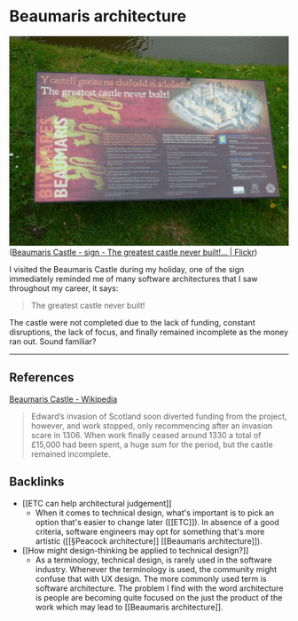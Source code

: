 # Beaumaris architecture
![](BearImages/B485E486-E75B-4776-AA2E-98662FB9B553-57831-0001028028874B2D/41753333144_2b94fbb823_b.jpg)
([Beaumaris Castle - sign - The greatest castle never built!… | Flickr](https://www.flickr.com/photos/ell-r-brown/41753333144))

I visited the Beaumaris Castle during my holiday, one of the sign immediately reminded me of many software architectures that I saw throughout my career, it says:

> The greatest castle never built!

The castle were not completed due to the lack of funding, constant disruptions, the lack of focus, and finally remained incomplete as the money ran out. Sound familiar?

- - -
## References
[Beaumaris Castle - Wikipedia](https://en.wikipedia.org/wiki/Beaumaris_Castle)
> Edward’s invasion of Scotland soon diverted funding from the project, however, and work stopped, only recommencing after an invasion scare in 1306. When work finally ceased around 1330 a total of £15,000 had been spent, a huge sum for the period, but the castle remained incomplete.

## Backlinks
* [[ETC can help architectural judgement]]
	* When it comes to technical design, what's important is to pick an option that's easier to change later ([[ETC]]). In absence of a good criteria, software engineers may opt for something that's more artistic ([[§Peacock architecture]] [[Beaumaris architecture]]).
* [[How might design-thinking be applied to technical design?]]
	* As a terminology, technical design, is rarely used in the software industry. Whenever the terminology is used, the community might confuse that with UX design. The more commonly used term is software architecture. The problem I find with the word architecture is people are becoming quite focused on the just the product of the work which may lead to [[Beaumaris architecture]].

<!-- #evergreen #architecture -->

<!-- {BearID:AD49FCA5-AF7F-43B1-B3F6-002E3598D6F2-57831-000102390DE66F4B} -->
